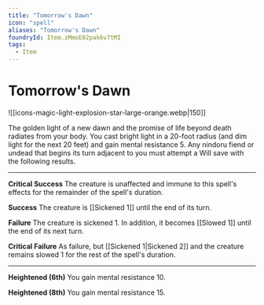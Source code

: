 ```yaml
---
title: "Tomorrow's Dawn"
icon: "spell"
aliases: "Tomorrow's Dawn"
foundryId: Item.zMmoE02pak6v7tMI
tags:
  - Item
---
```


# Tomorrow's Dawn
![[icons-magic-light-explosion-star-large-orange.webp|150]]

The golden light of a new dawn and the promise of life beyond death radiates from your body. You cast bright light in a 20-foot radius (and dim light for the next 20 feet) and gain mental resistance 5. Any nindoru fiend or undead that begins its turn adjacent to you must attempt a Will save with the following results.

* * *

**Critical Success** The creature is unaffected and immune to this spell's effects for the remainder of the spell's duration.

**Success** The creature is [[Sickened 1]] until the end of its turn.

**Failure** The creature is sickened 1. In addition, it becomes [[Slowed 1]] until the end of its next turn.

**Critical Failure** As failure, but [[Sickened 1|Sickened 2]] and the creature remains slowed 1 for the rest of the spell's duration.

* * *

**Heightened (6th)** You gain mental resistance 10.

**Heightened (8th)** You gain mental resistance 15.
